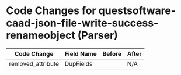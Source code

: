 # Code Changes for questsoftware-caad-json-file-write-success-renameobject (Parser)

| Code Change | Field Name | Before | After |
|-------------|------------|--------|-------|
| removed_attribute | DupFields |  | N/A |